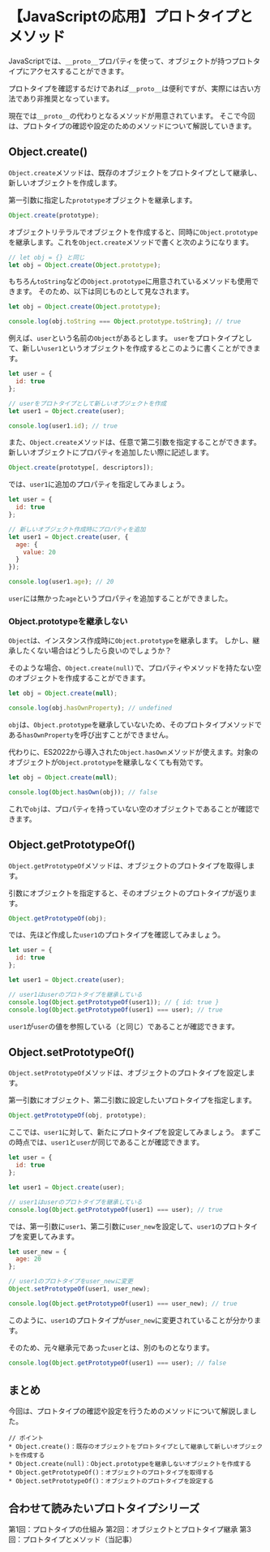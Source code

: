 # 【JavaScriptの応用】プロトタイプとメソッド

JavaScriptでは、```__proto__```プロパティを使って、オブジェクトが持つプロトタイプにアクセスすることができます。

プロトタイプを確認するだけであれば```__proto__```は便利ですが、実際には古い方法であり非推奨となっています。

現在では```__proto__```の代わりとなるメソッドが用意されています。
そこで今回は、プロトタイプの確認や設定のためのメソッドについて解説していきます。

## Object.create()
```Object.create```メソッドは、既存のオブジェクトをプロトタイプとして継承し、新しいオブジェクトを作成します。

第一引数に指定した```prototype```オブジェクトを継承します。
```javascript
Object.create(prototype);
 ```

オブジェクトリテラルでオブジェクトを作成すると、同時に```Object.prototype```を継承します。これを```Object.create```メソッドで書くと次のようになります。
```javascript
// let obj = {} と同じ
let obj = Object.create(Object.prototype);
```

もちろん```toString```などの```Object.prototype```に用意されているメソッドも使用できます。
そのため、以下は同じものとして見なされます。
```javascript
let obj = Object.create(Object.prototype);

console.log(obj.toString === Object.prototype.toString); // true
```

例えば、```user```という名前の```Object```があるとします。
```user```をプロトタイプとして、新しい```user1```というオブジェクトを作成するとこのように書くことができます。
```javascript
let user = {
  id: true
};

// userをプロトタイプとして新しいオブジェクトを作成
let user1 = Object.create(user);

console.log(user1.id); // true
 ```

また、```Object.create```メソッドは、任意で第二引数を指定することができます。
新しいオブジェクトにプロパティを追加したい際に記述します。
```javascript
Object.create(prototype[, descriptors]);
```

では、```user1```に追加のプロパティを指定してみましょう。
```javascript
let user = {
  id: true
};

// 新しいオブジェクト作成時にプロパティを追加
let user1 = Object.create(user, {
  age: {
    value: 20
  }
});

console.log(user1.age); // 20
 ```
```user```には無かった```age```というプロパティを追加することができました。

### Object.prototypeを継承しない
```Object```は、インスタンス作成時に```Object.prototype```を継承します。
しかし、継承したくない場合はどうしたら良いのでしょうか？

そのような場合、```Object.create(null)```で、プロパティやメソッドを持たない空のオブジェクトを作成することができます。
```javascript
let obj = Object.create(null);

console.log(obj.hasOwnProperty); // undefined
 ```

```obj```は、```Object.prototype```を継承していないため、そのプロトタイプメソッドである```hasOwnProperty```を呼び出すことができません。

代わりに、ES2022から導入された```Object.hasOwn```メソッドが使えます。対象のオブジェクトが```Object.prototype```を継承しなくても有効です。
```javascript
let obj = Object.create(null);

console.log(Object.hasOwn(obj)); // false
 ```
これで```obj```は、プロパティを持っていない空のオブジェクトであることが確認できます。

## Object.getPrototypeOf()
```Object.getPrototypeOf```メソッドは、オブジェクトのプロトタイプを取得します。

引数にオブジェクトを指定すると、そのオブジェクトのプロトタイプが返ります。
```javascript
Object.getPrototypeOf(obj);
 ```

では、先ほど作成した```user1```のプロトタイプを確認してみましょう。
```javascript
let user = {
  id: true
};

let user1 = Object.create(user);

// user1はuserのプロトタイプを継承している
console.log(Object.getPrototypeOf(user1)); // { id: true }
console.log(Object.getPrototypeOf(user1) === user); // true
```
```user1```が```user```の値を参照している（と同じ）であることが確認できます。

## Object.setPrototypeOf()
```Object.setPrototypeOf```メソッドは、オブジェクトのプロトタイプを設定します。

第一引数にオブジェクト、第二引数に設定したいプロトタイプを指定します。
```javascript
Object.getPrototypeOf(obj, prototype);
 ```

ここでは、```user1```に対して、新たにプロトタイプを設定してみましょう。
まずこの時点では、```user1```と```user```が同じであることが確認できます。
```javascript
let user = {
  id: true
};

let user1 = Object.create(user);

// user1はuserのプロトタイプを継承している
console.log(Object.getPrototypeOf(user1) === user); // true
 ```

では、第一引数に```user1```、第二引数に```user_new```を設定して、```user1```のプロトタイプを変更してみます。
```javascript
let user_new = {
  age: 20
};

// user1のプロトタイプをuser_newに変更
Object.setPrototypeOf(user1, user_new);

console.log(Object.getPrototypeOf(user1) === user_new); // true
```
このように、```user1```のプロトタイプが```user_new```に変更されていることが分かります。

そのため、元々継承元であった```user```とは、別のものとなります。
```javascript
console.log(Object.getPrototypeOf(user1) === user); // false
```


## まとめ
今回は、プロトタイプの確認や設定を行うためのメソッドについて解説しました。

```plain
// ポイント
* Object.create()：既存のオブジェクトをプロトタイプとして継承して新しいオブジェクトを作成する
* Object.create(null)：Object.prototypeを継承しないオブジェクトを作成する
* Object.getPrototypeOf()：オブジェクトのプロトタイプを取得する
* Object.setPrototypeOf()：オブジェクトのプロトタイプを設定する
```

## 合わせて読みたいプロトタイプシリーズ
第1回：プロトタイプの仕組み
第2回：オブジェクトとプロトタイプ継承
第3回：プロトタイプとメソッド（当記事）

